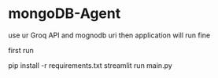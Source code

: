 # mongoDB-Agent
use ur Groq API and mognodb uri then application will run fine 

first run 

pip install -r requirements.txt
streamlit run main.py
